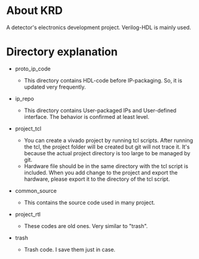 # About KRD
A detector's electronics development project. Verilog-HDL is mainly used.

# Directory explanation

* proto_ip_code
  * This directory contains HDL-code before IP-packaging. So, it is updated very frequently.

* ip_repo
  * This directory contains User-packaged IPs and User-defined interface. The behavior is confirmed at least level.

<!-- * hardware_files
  * Bitstream files which meet timing closure. You can create XSDK project by importing this file. -->

* project_tcl
  * You can create a vivado project by running tcl scripts. After running the tcl, the project folder will be created but git will not trace it. It's because the actual project directory is too large to be managed by git.
  *  Hardware file should be in the same directory with the tcl script is included. 
  When you add change to the project and export the hardware, please export it to the directory of the tcl script.

* common_source
  * This contains the source code used in many project.   


* project_rtl
  * These codes are old ones. Very similar to "trash".

* trash
  * Trash code. I save them just in case.

